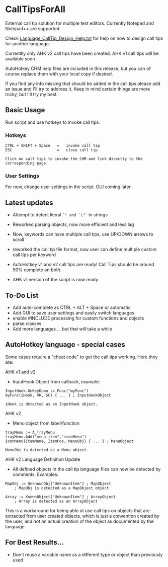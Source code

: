 # CallTipsForAll
External call tip solution for multiple text editors.  Currently Notepad and Notepad++ are supported.

Check [Language_CallTip_Design_Help.txt](./Language_CallTip_Design_Help.txt) for help on how to design call tips for another language.

Currentlly only AHK v2 call tips have been created.  AHK v1 call tips will be available soon.

AutoHotkey CHM help files are included in this release, but you can of course replace them with your local copy if desired.

If you find any info missing that should be added in the call tips please add an issue and I'll try to address it.  Keep in mind certain things are more tricky, but I'll try my best.

## Basic Usage

Run script and use hotkeys to invoke call tips.

### Hotkeys
```
CTRL + SHIFT + Space   =   invoke call tip
ESC                    =   close call tip

Click on call tips to invoke the CHM and link directly to the corresponding page.
```
### User Settings
For now, change user settings in the script.  GUI coming later.

## Latest updates
* Attempt to detect literal ``` `" and `\"` ``` in strings
* Reworked parsing objects, now more efficient and less lag
* Now, keywords can have multiple call tips, use UP/DOWN arrows to scroll
* reworked the call tip file format, now user can define multiple custom call tips per keyword

* AutoHotkey v1 and v2 call tips are ready!  Call Tips should be around 90% complete on both.
* AHK v1 version of the script is now ready.

## To-Do List
* Add auto-complete as CTRL + ALT + Space or automatic
* Add GUI to save user settings and easily switch languages
* enable #INCLUDE processing for custom functions and objects
* parse classes
* Add more languages ... but that will take a while

## AutoHotkey language - special cases

Some cases require a "cheat code" to get the call tips working.  Here they are:

AHK v1 and v2
* InputHook Object from callback, example:
```
InputHook.OnKeyDown := Func("myFunc")
myFunc(iHook, VK, SC) { ... } ; InputHookObject

iHook is detected as an InputHook object.
```

AHK v2
* Menu object from label/function
```
trayMenu := A_TrayMenu
trayMenu.Add("menu item","iconMenu")
iconMenu(ItemName, ItemPos, MenuObj) { ... } ; MenuObject

MenuObj is detected as a Menu object.
```

AHK v2 Language Definition Update
* All defined objects in the call tip language files can now be detected by comments.  Examples:
```
MapObj := UnknownObj["UnknownItem"] ; MapObject
    ; MapObj is detected as a MapObject object

Array := KnownObject["UnknownItem"] ; ArrayObject
    ; Array is detected as an ArrayObject
```

This is a workaround for being able ot use call tips on objects that are extracted from user created objects, which is just a convention created by the user, and not an actual creation of the object as documented by the language.

## For Best Results...
* Don't reuse a variable name as a different type or object than previously used
